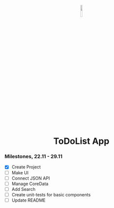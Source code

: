 <div align="center">
  <img src="https://github.com/user-attachments/assets/71725597-4ebb-499c-8e92-0027f5e6fe49" style="width: 10%">  
  <h1>ToDoList App</h1>
</div>

### Milestones, 22.11 - 29.11
- [x] Create Project
- [ ] Make UI 
- [ ] Connect JSON API
- [ ] Manage CoreData
- [ ] Add Search
- [ ] Create unit-tests for basic components
- [ ] Update README
